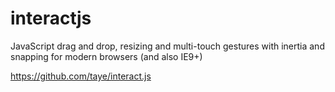 # interactjs
JavaScript drag and drop, resizing and multi-touch gestures with inertia and snapping for modern browsers (and also IE9+)

https://github.com/taye/interact.js
